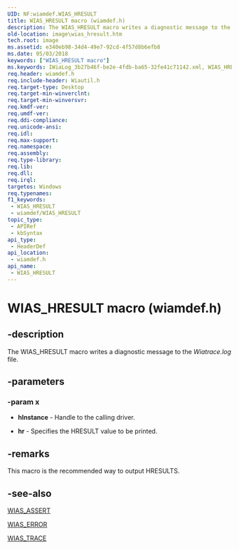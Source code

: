 ```yaml
---
UID: NF:wiamdef.WIAS_HRESULT
title: WIAS_HRESULT macro (wiamdef.h)
description: The WIAS_HRESULT macro writes a diagnostic message to the Wiatrace.log file.
old-location: image\wias_hresult.htm
tech.root: image
ms.assetid: e340eb98-34d4-49e7-92cd-4f57d8b6efb8
ms.date: 05/03/2018
keywords: ["WIAS_HRESULT macro"]
ms.keywords: IWiaLog_3b27b46f-be2e-4fdb-ba65-32fe41c71142.xml, WIAS_HRESULT, WIAS_HRESULT macro [Imaging Devices], image.wias_hresult, wiamdef/WIAS_HRESULT
req.header: wiamdef.h
req.include-header: Wiautil.h
req.target-type: Desktop
req.target-min-winverclnt: 
req.target-min-winversvr: 
req.kmdf-ver: 
req.umdf-ver: 
req.ddi-compliance: 
req.unicode-ansi: 
req.idl: 
req.max-support: 
req.namespace: 
req.assembly: 
req.type-library: 
req.lib: 
req.dll: 
req.irql: 
targetos: Windows
req.typenames: 
f1_keywords:
 - WIAS_HRESULT
 - wiamdef/WIAS_HRESULT
topic_type:
 - APIRef
 - kbSyntax
api_type:
 - HeaderDef
api_location:
 - wiamdef.h
api_name:
 - WIAS_HRESULT
---
```


# WIAS_HRESULT macro (wiamdef.h)


## -description

The WIAS_HRESULT macro writes a diagnostic message to the *Wiatrace.log* file.

## -parameters

### -param x

- **hInstance** - Handle to the calling driver.

- **hr** - Specifies the HRESULT value to be printed.

## -remarks

This macro is the recommended way to output HRESULTS.

## -see-also

[WIAS_ASSERT](./nf-wiamdef-wias_assert.md)

[WIAS_ERROR](./nf-wiamdef-wias_error.md)

[WIAS_TRACE](./nf-wiamdef-wias_trace.md)